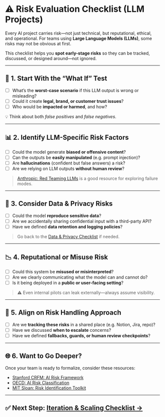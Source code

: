 # ⚠️ Risk Evaluation Checklist (LLM Projects)

Every AI project carries risk—not just technical, but reputational, ethical, and operational. For teams using **Large Language Models (LLMs)**, some risks may not be obvious at first.

This checklist helps you **spot early-stage risks** so they can be tracked, discussed, or designed around—not ignored.

---

## 🔄 1. Start With the “What If” Test

- [ ] What’s the **worst-case scenario** if this LLM output is wrong or misleading?
- [ ] Could it create **legal, brand, or customer trust issues**?
- [ ] Who would be **impacted or harmed**, and how?

💡 Think about both *false positives* and *false negatives*.

---

## 📊 2. Identify LLM-Specific Risk Factors

- [ ] Could the model generate **biased or offensive content**?
- [ ] Can the outputs be **easily manipulated** (e.g. prompt injection)?
- [ ] Are **hallucinations** (confident but false answers) a risk?
- [ ] Are we relying on LLM outputs **without human review**?

> [Anthropic: Red Teaming LLMs](https://www.anthropic.com/index/2023/10/04/red-teaming-language-models) is a good resource for exploring failure modes.

---

## 🔐 3. Consider Data & Privacy Risks

- [ ] Could the model **reproduce sensitive data**?
- [ ] Are we accidentally sharing confidential input with a third-party API?
- [ ] Have we defined **data retention and logging policies**?

> Go back to the [Data & Privacy Checklist](./02_data-privacy.md) if needed.

---

## 📉 4. Reputational or Misuse Risk

- [ ] Could this system be **misused or misinterpreted**?
- [ ] Are we clearly communicating what the model can and cannot do?
- [ ] Is it being deployed in a **public or user-facing setting**?

> ⚠️ Even internal pilots can leak externally—always assume visibility.

---

## 🧰 5. Align on Risk Handling Approach

- [ ] Are we **tracking these risks** in a shared place (e.g. Notion, Jira, repo)?
- [ ] Have we discussed **when to escalate** concerns?
- [ ] Have we defined **fallbacks, guards, or human review checkpoints**?

---

## 🌐 6. Want to Go Deeper?

Once your team is ready to formalize, consider these resources:

- [Stanford CRFM: AI Risk Framework](https://crfm.stanford.edu/)
- [OECD: AI Risk Classification](https://oecd.ai/en/classification)
- [MIT Sloan: Risk Identification Toolkit](https://mitsloan.mit.edu/ideas-made-to-matter/responsible-ai-toolkit)

---

## ✅ Next Step: [Iteration & Scaling Checklist →](./05_next-steps.md)
